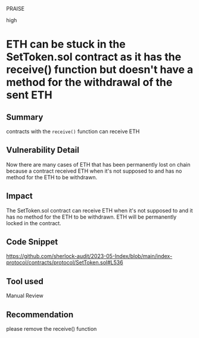PRAISE

high

# ETH can be stuck in the SetToken.sol contract as it has the receive() function but doesn't have a method for the withdrawal of the sent ETH

## Summary
contracts with the `receive()` function can receive ETH

## Vulnerability Detail
Now there are many cases of ETH that has been permanently lost on chain because a contract received ETH when it's not supposed to and has no method for the ETH to be withdrawn.

## Impact
The SetToken.sol contract can receive ETH when it's not supposed to and it has no method for the ETH to be withdrawn.
ETH will be permanently locked in the contract.

## Code Snippet
https://github.com/sherlock-audit/2023-05-Index/blob/main/index-protocol/contracts/protocol/SetToken.sol#L536
## Tool used

Manual Review

## Recommendation
please remove the receive() function
